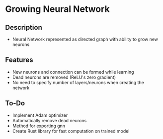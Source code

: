 # Growing Neural Network

## Description
* Neural Network represented as directed graph with ability to grow new neurons

## Features
* New neurons and connection can be formed while learning
* Dead neurons are removed (ReLU's zero gradient)
* No need to specify number of layers/neurons when creating the network

## To-Do
* Implement Adam optimizer
* Automatically remove dead neurons
* Method for exporting gnn
* Create Rust library for fast computation on trained model